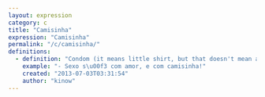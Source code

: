 ```yaml
---
layout: expression
category: c
title: "Camisinha"
expression: "Camisinha"
permalink: "/c/camisinha/"
definitions:
  - definition: "Condom (it means little shirt, but that doesn't mean anything)"
    example: "- Sexo s\u00f3 com amor, e com camisinha!"
    created: "2013-07-03T03:31:54"
    author: "kinow"
---
```

